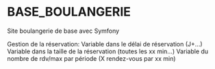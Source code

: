 # BASE_BOULANGERIE
Site boulangerie de base avec Symfony

Gestion de la réservation:
  Variable dans le délai de réservation (J+...)
  Variable dans la taille de la réservation (toutes les xx min...)
  Variable du nombre de rdv/max par période (X rendez-vous par xx min)

